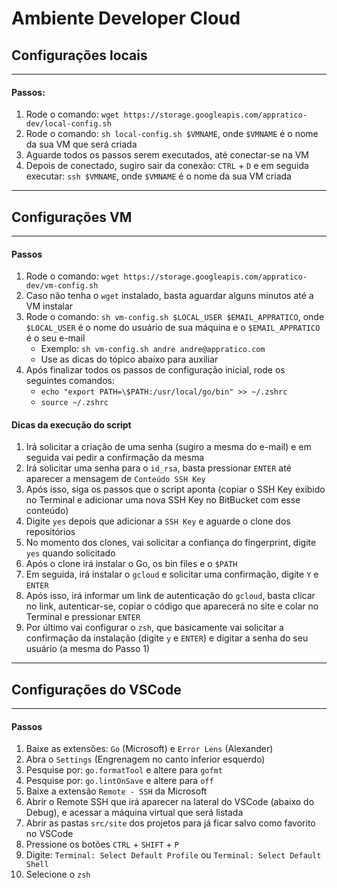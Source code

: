 # Ambiente Developer Cloud

## Configurações locais
---

#### Passos:

1. Rode o comando: `wget https://storage.googleapis.com/appratico-dev/local-config.sh`
2. Rode o comando: `sh local-config.sh $VMNAME`, onde `$VMNAME` é o nome da sua VM que será criada
3. Aguarde todos os passos serem executados, até conectar-se na VM
4. Depois de conectado, sugiro sair da conexão: `CTRL` + `D` e em seguida executar: `ssh $VMNAME`, onde `$VMNAME` é o nome da sua VM criada

---
## Configurações VM
---

#### Passos
1. Rode o comando: `wget https://storage.googleapis.com/appratico-dev/vm-config.sh`
2. Caso não tenha o `wget` instalado, basta aguardar alguns minutos até a VM instalar
3. Rode o comando: `sh vm-config.sh $LOCAL_USER $EMAIL_APPRATICO`, onde `$LOCAL_USER` é o nome do usuário de sua máquina e o `$EMAIL_APPRATICO` é o seu e-mail
    * Exemplo: `sh vm-config.sh andre andre@appratico.com`
    * Use as dicas do tópico abaixo para auxiliar
4. Após finalizar todos os passos de configuração inicial, rode os seguintes comandos:
    * `echo "export PATH=\$PATH:/usr/local/go/bin" >> ~/.zshrc`
    * `source ~/.zshrc`

#### Dicas da execução do script
1. Irá solicitar a criação de uma senha (sugiro a mesma do e-mail) e em seguida vai pedir a confirmação da mesma
2. Irá solicitar uma senha para o `id_rsa`, basta pressionar `ENTER` até aparecer a mensagem de `Conteúdo SSH Key`
3. Após isso, siga os passos que o script aponta (copiar o SSH Key exibido no Terminal e adicionar uma nova SSH Key no BitBucket com esse conteúdo)
4. Digite `yes` depois que adicionar a `SSH Key` e aguarde o clone dos repositórios
5. No momento dos clones, vai solicitar a confiança do fingerprint, digite `yes` quando solicitado
6. Após o clone irá instalar o Go, os bin files e o `$PATH`
7. Em seguida, irá instalar o `gcloud` e solicitar uma confirmação, digite `Y` e `ENTER`
8. Após isso, irá informar um link de autenticação do `gcloud`, basta clicar no link, autenticar-se, copiar o código que aparecerá no site e colar no Terminal e pressionar `ENTER`
9. Por último vai configurar o `zsh`, que basicamente vai solicitar a confirmação da instalação (digite `y` e `ENTER`) e digitar a senha do seu usuário (a mesma do Passo 1)

---
## Configurações do VSCode
---

#### Passos
1. Baixe as extensões: `Go` (Microsoft) e `Error Lens` (Alexander)
2. Abra o `Settings` (Engrenagem no canto inferior esquerdo)
3. Pesquise por: `go.formatTool` e altere para `gofmt`
4. Pesquise por: `go.lintOnSave` e altere para `off`
5. Baixe a extensão `Remote - SSH` da Microsoft
6. Abrir o Remote SSH que irá aparecer na lateral do VSCode (abaixo do Debug), e acessar a máquina virtual que será listada
7. Abrir as pastas `src/site` dos projetos para já ficar salvo como favorito no VSCode
8. Pressione os botões `CTRL` + `SHIFT` + `P`
9. Digite: `Terminal: Select Default Profile` ou `Terminal: Select Default Shell`
10. Selecione o `zsh`